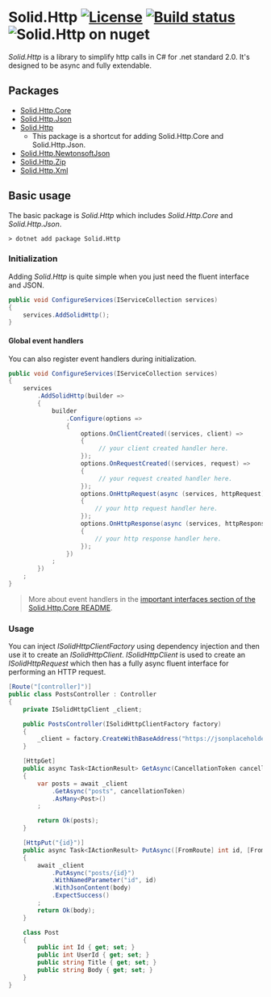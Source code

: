 # Solid.Http [![License](https://img.shields.io/github/license/mashape/apistatus.svg)](https://en.wikipedia.org/wiki/MIT_License) [![Build status](https://ci.appveyor.com/api/projects/status/w3071ev5pc3r4bob/branch/master?svg=true)](https://www.appveyor.com/) ![Solid.Http on nuget](https://img.shields.io/nuget/vpre/Solid.Http)

_Solid.Http_ is a library to simplify http calls in C# for .net standard 2.0. It's designed to be async and fully extendable.

## Packages
* [Solid.Http.Core](src/Core/README.md)
* [Solid.Http.Json](src/Extensions/Json/README.md)
* [Solid.Http](README.md)
  * This package is a shortcut for adding Solid.Http.Core and Solid.Http.Json.
* [Solid.Http.NewtonsoftJson](src/Extensions/Json/README.md#solid.http.newtonsoftjson)
* [Solid.Http.Zip](src/Extensions/Zip/README.md)
* [Solid.Http.Xml](src/Extensions/Xml/README.md)

## Basic usage
The basic package is _Solid.Http_ which includes _Solid.Http.Core_ and _Solid.Http.Json_.

```cli
> dotnet add package Solid.Http
```

### Initialization
Adding _Solid.Http_ is quite simple when you just need the fluent interface and JSON.

```csharp
public void ConfigureServices(IServiceCollection services)
{
    services.AddSolidHttp();
}
```

#### Global event handlers
You can also register event handlers during initialization.

```csharp
public void ConfigureServices(IServiceCollection services)
{
    services
        .AddSolidHttp(builder => 
        {
            builder
                .Configure(options =>
                {
                    options.OnClientCreated((services, client) =>
                    {
                         // your client created handler here.
                    });
                    options.OnRequestCreated((services, request) =>
                    {
                         // your request created handler here.
                    });
                    options.OnHttpRequest(async (services, httpRequest) =>
                    {
                        // your http request handler here.
                    });
                    options.OnHttpResponse(async (services, httpResponse) =>
                    {
                        // your http response handler here.
                    });
                })
            ;
        })
    ;
}
```

> More about event handlers in the [important interfaces section of the Solid.Http.Core README](src/Core/README.md#important-interfaces).

### Usage
You can inject _ISolidHttpClientFactory_ using dependency injection and then use it to create an _ISolidHttpClient_. _ISolidHttpClient_ is used to create an _ISolidHttpRequest_ which then has a fully async fluent interface for performing an HTTP request.

```csharp
[Route("[controller]")]
public class PostsController : Controller
{
    private ISolidHttpClient _client;

    public PostsController(ISolidHttpClientFactory factory)
    {
        _client = factory.CreateWithBaseAddress("https://jsonplaceholder.typicode.com");
    }

    [HttpGet]
    public async Task<IActionResult> GetAsync(CancellationToken cancellationToken)
    {
        var posts = await _client
            .GetAsync("posts", cancellationToken)
            .AsMany<Post>()
        ;

        return Ok(posts);
    }

    [HttpPut("{id}")]
    public async Task<IActionResult> PutAsync([FromRoute] int id, [FromBody] Post body)
    {
        await _client
            .PutAsync("posts/{id}")
            .WithNamedParameter("id", id)
            .WithJsonContent(body)
            .ExpectSuccess()
        ;
        return Ok(body);
    }

    class Post
    {
        public int Id { get; set; }
        public int UserId { get; set; }
        public string Title { get; set; }
        public string Body { get; set; }
    }
}
```